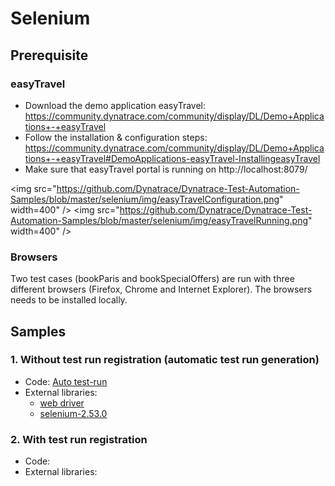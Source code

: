 # Selenium

## Prerequisite

### easyTravel

* Download the demo application easyTravel: https://community.dynatrace.com/community/display/DL/Demo+Applications+-+easyTravel
* Follow the installation & configuration steps: https://community.dynatrace.com/community/display/DL/Demo+Applications+-+easyTravel#DemoApplications-easyTravel-InstallingeasyTravel
* Make sure that easyTravel portal is running on http://localhost:8079/ 

<img src="https://github.com/Dynatrace/Dynatrace-Test-Automation-Samples/blob/master/selenium/img/easyTravelConfiguration.png" width=400" /> <img src="https://github.com/Dynatrace/Dynatrace-Test-Automation-Samples/blob/master/selenium/img/easyTravelRunning.png" width=400" />

### Browsers

Two test cases (bookParis and bookSpecialOffers) are run with three different browsers (Firefox, Chrome and Internet Explorer). The browsers needs to be installed locally.

## Samples

### 1. Without test run registration (automatic test run generation)

* Code: [Auto test-run](./selenium/code/auto-test-run/)
* External libraries: 
  * [web driver](./selenium/code/auto-test-run/lib/driver)
  * [selenium-2.53.0](./selenium/code/auto-test-run/lib/selenium-2.53.0)

### 2. With test run registration

* Code: 
* External libraries: 

